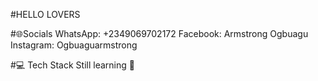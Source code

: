 #HELLO LOVERS

#🌐Socials
WhatsApp: +2349069702172
Facebook: Armstrong Ogbuagu
Instagram: Ogbuaguarmstrong

#💻 Tech Stack
Still learning 🤦
